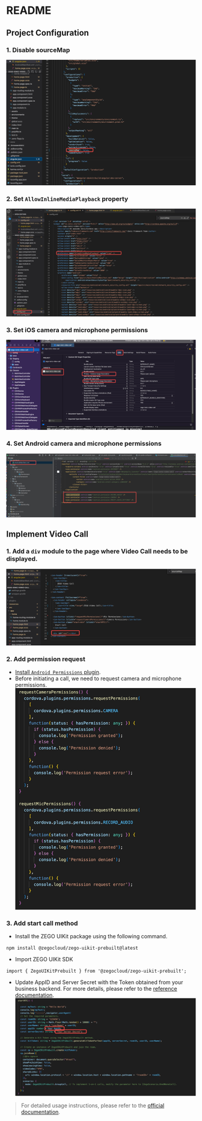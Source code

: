 # README

## Project Configuration
### 1. Disable sourceMap

![](media/16868197786831/16868199035770.jpg)

### 2. Set `AllowInlineMediaPlayback` property
![](assets/16868216692069.jpg)

### 3. Set iOS camera and microphone permissions

![](media/16868197786831/16868199670979.jpg)

### 4. Set Android camera and microphone permissions
![](media/16868197786831/16868200151295.jpg)

## Implement Video Call

### 1. Add a `div` module to the page where Video Call needs to be displayed.
![](media/16868197786831/16868201149132.jpg)

### 2. Add permission request
- [Install `Android Permissions` plugin](https://danielsogl.gitbook.io/awesome-cordova-plugins/android-permissions#usage-documentation).
- Before initiating a call, we need to request camera and microphone permissions.
![](media/16868197786831/16868202373722.jpg)

### 3. Add start call method
- Install the ZEGO UIKit package using the following command.
```
npm install @zegocloud/zego-uikit-prebuilt@latest
```

- Import ZEGO UIKit SDK

```
import { ZegoUIKitPrebuilt } from '@zegocloud/zego-uikit-prebuilt';
```

- Update AppID and Server Secret with the Token obtained from your business backend. For more details, please refer to the [reference documentation](https://docs.zegocloud.com/article/14741).
![](media/16868197786831/16868202027197.jpg)

> For detailed usage instructions, please refer to the [official documentation](https://docs.zegocloud.com/article/14933).